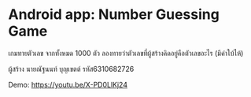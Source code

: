 # Android app: Number Guessing Game
เกมทายตัวเลข จากทั้งหมด 1000 ตัว ลองทายว่าตัวเลขที่ผู้สร้างคิดอยู่คือตัวเลขอะไร (มีคำใบ้ไห้)

ผู้สร้าง นายณัฐนนท์ บุญเขตต์ รหัส6310682726

Demo: 
https://youtu.be/X-PD0LlKj24

